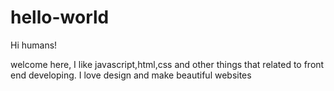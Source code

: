 # hello-world

Hi humans!

welcome here, I like javascript,html,css and other things that related to front end developing.
I love design and make beautiful websites 
